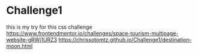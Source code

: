 # Challenge1
 
this is my try for this css challenge https://www.frontendmentor.io/challenges/space-tourism-multipage-website-gRWj1URZ3
https://chrissotomtz.github.io/Challenge1/destination-moon.html
